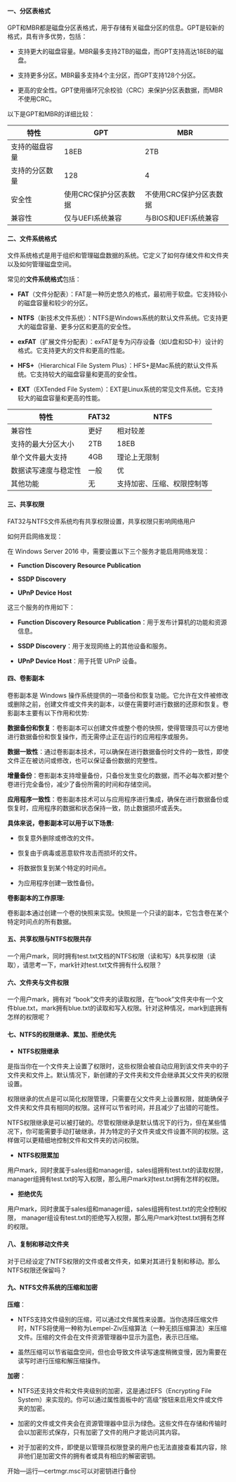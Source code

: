 
#### **一、分区表格式**

GPT和MBR都是磁盘分区表格式，用于存储有关磁盘分区的信息。GPT是较新的格式，具有许多优势，包括：

- 支持更大的磁盘容量。MBR最多支持2TB的磁盘，而GPT支持高达18EB的磁盘。

- 支持更多分区。MBR最多支持4个主分区，而GPT支持128个分区。

- 更高的安全性。GPT使用循环冗余校验（CRC）来保护分区表数据，而MBR不使用CRC。

以下是GPT和MBR的详细比较：

| **特性**       | **GPT**               | **MBR**                 |
| -------------- | --------------------- | ----------------------- |
| 支持的磁盘容量 | 18EB                  | 2TB                     |
| 支持的分区数量 | 128                   | 4                       |
| 安全性         | 使用CRC保护分区表数据 | 不使用CRC保护分区表数据 |
| 兼容性         | 仅与UEFI系统兼容      | 与BIOS和UEFI系统兼容    |

#### **二、文件系统格式**

文件系统格式是用于组织和管理磁盘数据的系统。它定义了如何存储文件和文件夹以及如何管理磁盘空间。

常见的**文件系统格式**包括：

- **FAT**（文件分配表）：FAT是一种历史悠久的格式，最初用于软盘。它支持较小的磁盘容量和较少的分区。

- **NTFS**（新技术文件系统）：NTFS是Windows系统的默认文件系统。它支持更大的磁盘容量、更多分区和更高的安全性。

- **exFAT**（扩展文件分配表）：exFAT是专为闪存设备（如U盘和SD卡）设计的格式。它支持更大的文件和更高的性能。

- **HFS+**（Hierarchical File System Plus）：HFS+是Mac系统的默认文件系统。它支持较大的磁盘容量和更高的安全性。

- **EXT**（EXTended File System）：EXT是Linux系统的常见文件系统。它支持较大的磁盘容量和更高的性能。

| **特性**             | **FAT32** | **NTFS**                   |
| -------------------- | --------- | -------------------------- |
| 兼容性               | 更好      | 相对较差                   |
| 支持的最大分区大小   | 2TB       | 18EB                       |
| 单个文件最大支持     | 4GB       | 理论上无限制               |
| 数据读写速度与稳定性 | 一般      | 优                         |
| 其他功能             | 无        | 支持加密、压缩、权限控制等 |

#### **三、共享权限**

FAT32与NTFS文件系统均有共享权限设置，共享权限只影响网络用户

如何开启网络发现：

在 Windows Server 2016 中，需要设置以下三个服务才能启用网络发现：

- **Function Discovery Resource Publication**

- **SSDP Discovery**

- **UPnP Device Host**

这三个服务的作用如下：

- **Function Discovery Resource Publication**：用于发布计算机的功能和资源信息。

- **SSDP Discovery**：用于发现网络上的其他设备和服务。

- **UPnP Device Host**：用于托管 UPnP 设备。

#### **四、卷影副本**

卷影副本是 Windows 操作系统提供的一项备份和恢复功能。它允许在文件被修改或删除之前，创建文件或文件夹的副本，以便在需要时进行数据的还原和恢复。卷影副本主要有以下作用和优势:

**数据备份和恢复**：卷影副本可以创建文件或整个卷的快照，使得管理员可以方便地进行数据备份和恢复操作，而无需停止正在运行的应用程序或服务。

**数据一致性**：通过卷影副本技术，可以确保在进行数据备份时文件的一致性，即使文件正在被访问或修改，也可以保证备份数据的完整性。

**增量备份**：卷影副本支持增量备份，只备份发生变化的数据，而不必每次都对整个卷进行完全备份，减少了备份所需的时间和存储空间。

**应用程序一致性**：卷影副本技术可以与应用程序进行集成，确保在进行数据备份或恢复时，应用程序的数据和状态保持一致，防止数据损坏或丢失。

**具体来说，卷影副本可以用于以下场景:**

- 恢复意外删除或修改的文件。

- 恢复由于病毒或恶意软件攻击而损坏的文件。

- 将数据恢复到某个特定的时间点。

- 为应用程序创建一致性备份。

**卷影副本的工作原理:**

卷影副本通过创建一个卷的快照来实现。快照是一个只读的副本，它包含卷在某个特定时间点的所有数据。

#### 五、共享权限与NTFS权限共存

一个用户mark，同时拥有test.txt文档的NTFS权限（读和写）&共享权限（读取），请思考一下，mark针对test.txt文件拥有什么权限？

 

#### 六、文件夹与文件权限

一个用户mark，拥有对 “book”文件夹的读取权限，在“book”文件夹中有一个文件blue.txt，mark拥有blue.txt的读取和写入权限。针对这种情况，mark到底拥有怎样的权限呢？

 

#### 七、NTFS的权限继承、累加、拒绝优先

- **NTFS权限继承**

是指当你在一个文件夹上设置了权限时，这些权限会被自动应用到该文件夹中的子文件夹和文件上。默认情况下，新创建的子文件夹和文件会继承其父文件夹的权限设置。

权限继承的优点是可以简化权限管理，只需要在父文件夹上设置权限，就能确保子文件夹和文件具有相同的权限。这样可以节省时间，并且减少了出错的可能性。

NTFS权限继承是可以被打破的。尽管权限继承是默认情况下的行为，但在某些情况下，你可能需要手动打破继承，并为特定的子文件夹或文件设置不同的权限。这样做可以更精细地控制文件和文件夹的访问权限。

- **NTFS权限累加**

用户mark，同时隶属于sales组和manager组，sales组拥有test.txt的读取权限，manager组拥有test.txt的写入权限，那么用户mark对test.txt拥有怎样的权限。

- **拒绝优先**

用户mark，同时隶属于sales组和manager组，sales组拥有test.txt的完全控制权限， manager组设有test.txt的拒绝写入权限，那么用户mark对test.txt拥有怎样的权限。

#### 八、复制和移动文件夹

对于已经设定了NTFS权限的文件或者文件夹，如果对其进行复制和移动。那么NTFS权限还保留吗？

#### 九、NTFS文件系统的压缩和加密

**压缩**：

- NTFS支持文件级别的压缩，可以通过文件属性来设置。当你选择压缩文件时，NTFS将使用一种称为Lempel-Ziv压缩算法（一种无损压缩算法）来压缩文件。压缩的文件会在文件资源管理器中显示为蓝色，表示已压缩。

- 虽然压缩可以节省磁盘空间，但也会导致文件读写速度稍微变慢，因为需要在读写时进行压缩和解压缩操作。

**加密**：

- NTFS还支持文件和文件夹级别的加密，这是通过EFS（Encrypting File System）来实现的。你可以通过属性面板中的“高级”按钮来启用文件或文件夹的加密。

- 加密的文件或文件夹会在资源管理器中显示为绿色。这些文件在存储和传输时会以加密形式保存，只有加密了文件的用户才能访问其内容。

- 对于加密的文件，即使是以管理员权限登录的用户也无法直接查看其内容，除非他们是加密文件的拥有者或具有相应的解密密钥。

开始—运行—certmgr.msc可以对密钥进行备份